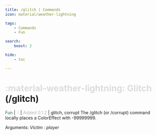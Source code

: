 ```yaml
---
title: /glitch | Commands
icon: material/weather-lightning

tags:
    - Commands
    - Fun

search:
    boost: 2

hide:
    - toc

---
```

# <p style="color: rgb(220,220,220); display: inline;">:material-weather-lightning: Glitch</p> (/glitch)
<div style="display:inline;">
<p style="color: #216E4E; display: inline;">Fun</p> | <p style="color: rgb(220,220,220); display: inline;">3</p> | <p style="color: rgb(180,180,180); display: inline;"> Added 0.1.2</p> | glitch, corrupt
</div>
The /glitch (or /corrupt) command locally places a ColorEffect with -99999999.

Arguments: _Victim : player_

<!-- ## See Also -->
<!-- * [:material-airplane: /jupiter](/Commands/specifics/jupter/) -->
<!-- * [:material-airplane: /mars](/Commands/specifics/mars/) -->